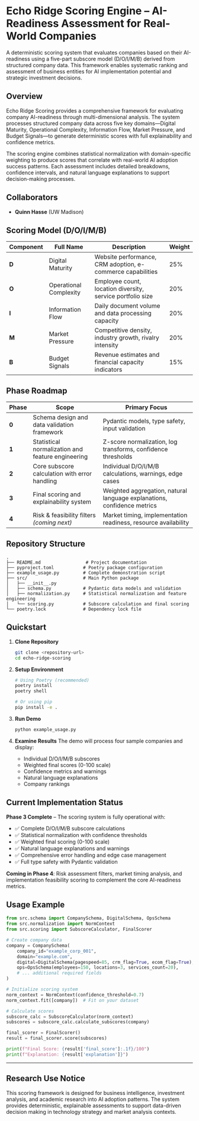 # Echo Ridge Scoring Engine – AI-Readiness Assessment for Real-World Companies

A deterministic scoring system that evaluates companies based on their AI-readiness using a five-part subscore model (D/O/I/M/B) derived from structured company data. This framework enables systematic ranking and assessment of business entities for AI implementation potential and strategic investment decisions.

## Overview

Echo Ridge Scoring provides a comprehensive framework for evaluating company AI-readiness through multi-dimensional analysis. The system processes structured company data across five key domains—Digital Maturity, Operational Complexity, Information Flow, Market Pressure, and Budget Signals—to generate deterministic scores with full explainability and confidence metrics.

The scoring engine combines statistical normalization with domain-specific weighting to produce scores that correlate with real-world AI adoption success patterns. Each assessment includes detailed breakdowns, confidence intervals, and natural language explanations to support decision-making processes.

## Collaborators

* **Quinn Hasse** (UW Madison)

## Scoring Model (D/O/I/M/B)

| Component | Full Name | Description | Weight |
|-----------|-----------|-------------|---------|
| **D** | Digital Maturity | Website performance, CRM adoption, e-commerce capabilities | 25% |
| **O** | Operational Complexity | Employee count, location diversity, service portfolio size | 20% |
| **I** | Information Flow | Daily document volume and data processing capacity | 20% |
| **M** | Market Pressure | Competitive density, industry growth, rivalry intensity | 20% |
| **B** | Budget Signals | Revenue estimates and financial capacity indicators | 15% |

## Phase Roadmap

| Phase | Scope | Primary Focus |
|-------|-------|---------------|
| **0** | Schema design and data validation framework | Pydantic models, type safety, input validation |
| **1** | Statistical normalization and feature engineering | Z-score normalization, log transforms, confidence thresholds |
| **2** | Core subscore calculation with error handling | Individual D/O/I/M/B calculations, warnings, edge cases |
| **3** | Final scoring and explainability system | Weighted aggregation, natural language explanations, confidence metrics |
| **4** | Risk & feasibility filters *(coming next)* | Market timing, implementation readiness, resource availability |

## Repository Structure

```
.
├── README.md                 # Project documentation
├── pyproject.toml           # Poetry package configuration
├── example_usage.py         # Complete demonstration script
├── src/                     # Main Python package
│   ├── __init__.py
│   ├── schema.py            # Pydantic data models and validation
│   ├── normalization.py     # Statistical normalization and feature engineering
│   └── scoring.py           # Subscore calculation and final scoring
└── poetry.lock              # Dependency lock file
```

## Quickstart

1. **Clone Repository**
   ```bash
   git clone <repository-url>
   cd echo-ridge-scoring
   ```

2. **Setup Environment**
   ```bash
   # Using Poetry (recommended)
   poetry install
   poetry shell
   
   # Or using pip
   pip install -e .
   ```

3. **Run Demo**
   ```bash
   python example_usage.py
   ```

4. **Examine Results**
   The demo will process four sample companies and display:
   - Individual D/O/I/M/B subscores
   - Weighted final scores (0-100 scale)
   - Confidence metrics and warnings
   - Natural language explanations
   - Company rankings

## Current Implementation Status

**Phase 3 Complete** – The scoring system is fully operational with:

* ✅ Complete D/O/I/M/B subscore calculations
* ✅ Statistical normalization with confidence thresholds
* ✅ Weighted final scoring (0-100 scale)
* ✅ Natural language explanations and warnings
* ✅ Comprehensive error handling and edge case management
* ✅ Full type safety with Pydantic validation

**Coming in Phase 4**: Risk assessment filters, market timing analysis, and implementation feasibility scoring to complement the core AI-readiness metrics.

## Usage Example

```python
from src.schema import CompanySchema, DigitalSchema, OpsSchema
from src.normalization import NormContext
from src.scoring import SubscoreCalculator, FinalScorer

# Create company data
company = CompanySchema(
    company_id="example_corp_001",
    domain="example.com",
    digital=DigitalSchema(pagespeed=85, crm_flag=True, ecom_flag=True),
    ops=OpsSchema(employees=150, locations=3, services_count=20),
    # ... additional required fields
)

# Initialize scoring system
norm_context = NormContext(confidence_threshold=0.7)
norm_context.fit([company])  # Fit on your dataset

# Calculate scores
subscore_calc = SubscoreCalculator(norm_context)
subscores = subscore_calc.calculate_subscores(company)

final_scorer = FinalScorer()
result = final_scorer.score(subscores)

print(f"Final Score: {result['final_score']:.1f}/100")
print(f"Explanation: {result['explanation']}")
```

---

## Research Use Notice

This scoring framework is designed for business intelligence, investment analysis, and academic research into AI adoption patterns. The system provides deterministic, explainable assessments to support data-driven decision making in technology strategy and market analysis contexts.